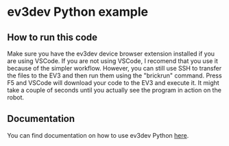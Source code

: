 # ev3dev Python example
## How to run this code
Make sure you have the ev3dev device browser extension installed if you are using VSCode. If you are not using VSCode, I recomend that you use it because of the simpler workflow. However, you can still use SSH to transfer the files to the EV3 and then run them using the "brickrun" command.
Press F5 and VSCode will download your code to the EV3 and execute it. It might take a couple of seconds until you actually see the program in action on the robot.
## Documentation
You can find documentation on how to use ev3dev Python [here]("https://ev3dev-lang.readthedocs.io/projects/python-ev3dev/en/ev3dev-stretch/spec.html").
